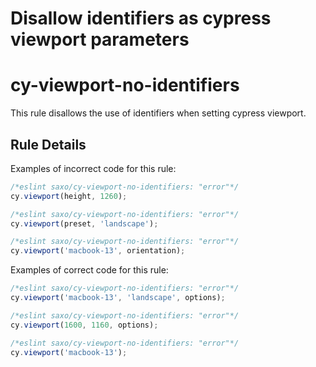 # Disallow identifiers as cypress viewport parameters
# cy-viewport-no-identifiers

This rule disallows the use of identifiers when setting cypress viewport.

## Rule Details

Examples of incorrect code for this rule:
```js
/*eslint saxo/cy-viewport-no-identifiers: "error"*/
cy.viewport(height, 1260);
```

```js
/*eslint saxo/cy-viewport-no-identifiers: "error"*/
cy.viewport(preset, 'landscape');
```

```js
/*eslint saxo/cy-viewport-no-identifiers: "error"*/
cy.viewport('macbook-13', orientation);
```


Examples of correct code for this rule:
```js
/*eslint saxo/cy-viewport-no-identifiers: "error"*/
cy.viewport('macbook-13', 'landscape', options);
```

```js
/*eslint saxo/cy-viewport-no-identifiers: "error"*/
cy.viewport(1600, 1160, options);
```

```js
/*eslint saxo/cy-viewport-no-identifiers: "error"*/
cy.viewport('macbook-13');
```
